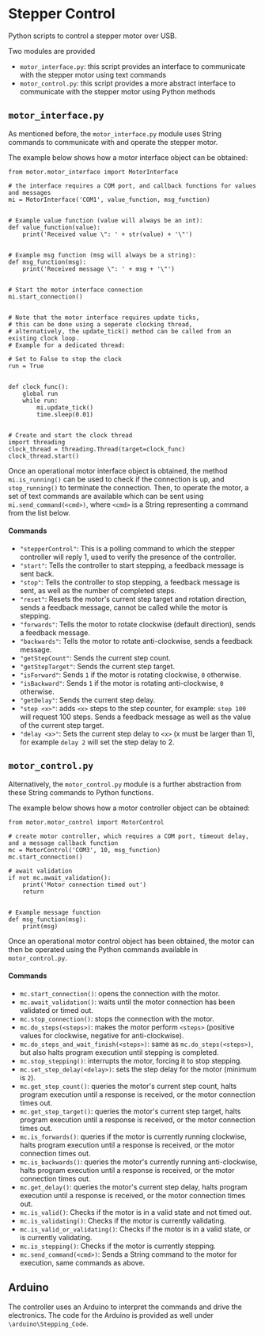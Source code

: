 # Stepper Control
Python scripts to control a stepper motor over USB.

Two modules are provided
 - `motor_interface.py`: this script provides an interface to communicate with the stepper motor using text commands
 - `motor_control.py`: this script provides a more abstract interface to communicate with the stepper motor using Python methods


## `motor_interface.py`
As mentioned before, the `motor_interface.py` module uses String commands to communicate with and operate the stepper motor.

The example below shows how a motor interface object can be obtained:
````
from motor.motor_interface import MotorInterface

# the interface requires a COM port, and callback functions for values and messages
mi = MotorInterface('COM1', value_function, msg_function)


# Example value function (value will always be an int):
def value_function(value):
    print('Received value \": ' + str(value) + '\"')


# Example msg function (msg will always be a string):
def msg_function(msg):
    print('Received message \": ' + msg + '\"')


# Start the motor interface connection
mi.start_connection()


# Note that the motor interface requires update ticks,
# this can be done using a seperate clocking thread,
# alternatively, the update_tick() method can be called from an existing clock loop.
# Example for a dedicated thread: 

# Set to False to stop the clock
run = True


def clock_func():
    global run
    while run:
        mi.update_tick()
        time.sleep(0.01)


# Create and start the clock thread
import threading
clock_thread = threading.Thread(target=clock_func)
clock_thread.start()
````

Once an operational motor interface object is obtained, the method `mi.is_running()` can be used to check if the connection is up, and `stop_running()` to terminate the connection.
Then, to operate the motor, a set of text commands are available which can be sent using `mi.send_command(<cmd>)`, where `<cmd>` is a String representing a command from the list below.

#### Commands
- `"stepperControl"`: This is a polling command to which the stepper controller will reply 1, used to verify the presence of the controller.
- `"start"`: Tells the controller to start stepping, a feedback message is sent back.
- `"stop"`: Tells the controller to stop stepping, a feedback message is sent, as well as the number of completed steps.
- `"reset"`: Resets the motor's current step target and rotation direction, sends a feedback message, cannot be called while the motor is stepping.
- `"forwards"`: Tells the motor to rotate clockwise (default direction), sends a feedback message.
- `"backwards"`: Tells the motor to rotate anti-clockwise, sends a feedback message.
- `"getStepCount"`: Sends the current step count.
- `"getStepTarget"`: Sends the current step target.
- `"isForward"`: Sends `1` if the motor is rotating clockwise, `0` otherwise.
- `"isBackward"`: Sends `1` if the motor is rotating anti-clockwise, `0` otherwise.
- `"getDelay"`: Sends the current step delay.
- `"step <x>"`: adds `<x>` steps to the step counter, for example: `step 100` will request 100 steps. Sends a feedback message as well as the value of the current step target.
- `"delay <x>"`: Sets the current step delay to `<x>` (x must be larger than 1), for example `delay 2` will set the step delay to 2.


## `motor_control.py`
Alternatively, the `motor_control.py` module is a further abstraction from these String commands to Python functions.

The example below shows how a motor controller object can be obtained:
````
from motor.motor_control import MotorControl

# create motor controller, which requires a COM port, timeout delay, and a message callback function
mc = MotorControl('COM3', 10, msg_function)
mc.start_connection()

# await validation
if not mc.await_validation():
    print('Motor connection timed out')
    return


# Example message function
def msg_function(msg):
    print(msg)
````

Once an operational motor control object has been obtained, the motor can then be operated using the Python commands available in `motor_control.py`.

#### Commands
 - `mc.start_connection()`: opens the connection with the motor.
 - `mc.await_validation()`: waits until the motor connection has been validated or timed out.
 - `mc.stop_connection()`: stops the connection with the motor.
 - `mc.do_steps(<steps>)`: makes the motor perform `<steps>` (positive values for clockwise, negative for anti-clockwise).
 - `mc.do_steps_and_wait_finish(<steps>)`: same as `mc.do_steps(<steps>)`, but also halts program execution until stepping is completed.
 - `mc.stop_stepping()`: interrupts the motor, forcing it to stop stepping.
 - `mc.set_step_delay(<delay>)`: sets the step delay for the motor (minimum is `2`).
 - `mc.get_step_count()`: queries the motor's current step count, halts program execution until a response is received, or the motor connection times out.
 - `mc.get_step_target()`: queries the motor's current step target, halts program execution until a response is received, or the motor connection times out.
 - `mc.is_forwards()`: queries if the motor is currently running clockwise, halts program execution until a response is received, or the motor connection times out.
 - `mc.is_backwards()`: queries the motor's currently running anti-clockwise, halts program execution until a response is received, or the motor connection times out.
 - `mc.get_delay()`: queries the motor's current step delay, halts program execution until a response is received, or the motor connection times out.
 - `mc.is_valid()`: Checks if the motor is in a valid state and not timed out.
 - `mc.is_validating()`: Checks if the motor is currently validating.
 - `mc.is_valid_or_validating()`: Checks if the motor is in a valid state, or is currently validating.
 - `mc.is_stepping()`: Checks if the motor is currently stepping.
 - `mc.send_command(<cmd>)`: Sends a String command to the motor for execution, same commands as above.
 
 
 ## Arduino
The controller uses an Arduino to interpret the commands and drive the electronics.
The code for the Arduino is provided as well under `\arduino\Stepping_Code`.
